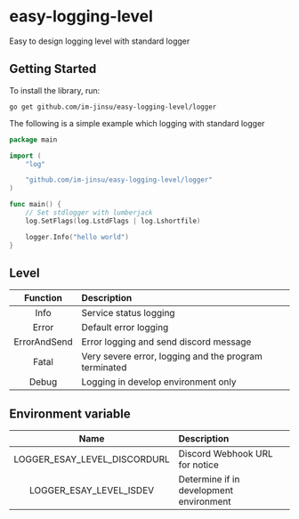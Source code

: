 # easy-logging-level
Easy to design logging level with standard logger

## Getting Started
To install the library, run:  
```
go get github.com/im-jinsu/easy-logging-level/logger
```  
The following is a simple example which logging with standard logger
```go
package main

import (
	"log"

	"github.com/im-jinsu/easy-logging-level/logger"
)

func main() {
	// Set stdlogger with lumberjack
	log.SetFlags(log.LstdFlags | log.Lshortfile)

	logger.Info("hello world")
}
```  
## Level  
Function | Description
:---:|:---
Info | Service status logging
Error | Default error logging
ErrorAndSend | Error logging and send discord message
Fatal | Very severe error, logging and the program terminated
Debug | Logging in develop environment only  
  
## Environment variable  
Name | Description
:---:|:---
LOGGER_ESAY_LEVEL_DISCORDURL | Discord Webhook URL for notice
LOGGER_ESAY_LEVEL_ISDEV | Determine if in development environment  